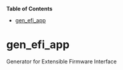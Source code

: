 <!-- START doctoc generated TOC please keep comment here to allow auto update -->
<!-- DON'T EDIT THIS SECTION, INSTEAD RE-RUN doctoc TO UPDATE -->
**Table of Contents**

- [gen_efi_app](#gen_efi_app)

<!-- END doctoc generated TOC please keep comment here to allow auto update -->

# gen_efi_app
Generator for Extensible Firmware Interface
